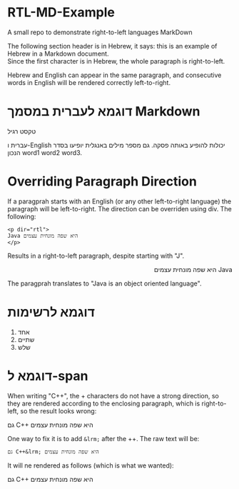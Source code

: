 # RTL-MD-Example
A small repo to demonstrate right-to-left languages MarkDown

The following section header is in Hebrew, it says: this is an example of Hebrew in a Markdown document.  
Since the first character is in Hebrew, the whole paragraph is right-to-left.

Hebrew and English can appear in the same paragraph, and consecutive words in English will be rendered correctly left-to-right.


# דוגמא לעברית במסמך Markdown

טקסט רגיל

עברית ו-English יכולות להופיע באותה פסקה. גם מספר מילים באנגלית יופיעו בסדר הנכון word1 word2 word3.

# Overriding Paragraph Direction

If a paragprah starts with an English (or any other left-to-right language) the paragraph will be left-to-right.  The direction can be overriden using div.
The following:

```
<p dir="rtl">
Java היא שפה מונחית עצמים
</p>
```

Results in a right-to-left paragraph, despite starting with "J".

<p dir="rtl">
Java היא שפה מונחית עצמים
</p>

The paragprah translates to "Java is an object oriented language".

# דוגמא לרשימות
1. אחד
2. שתיים
3. שלש



# דוגמא ל-span

When writing "C++", the + characters do not have a strong direction, so they are rendered according to the enclosing paragraph, which is right-to-left, so the result looks wrong:

גם C++ היא שפה מונחית עצמים

One way to fix it is to add `&lrm;` after the ++.
The raw text will be:

```
גם C++&lrm; היא שפה מונחית עצמים
```

It will ne rendered as follows (which is what we wanted):

גם C++&lrm; היא שפה מונחית עצמים




